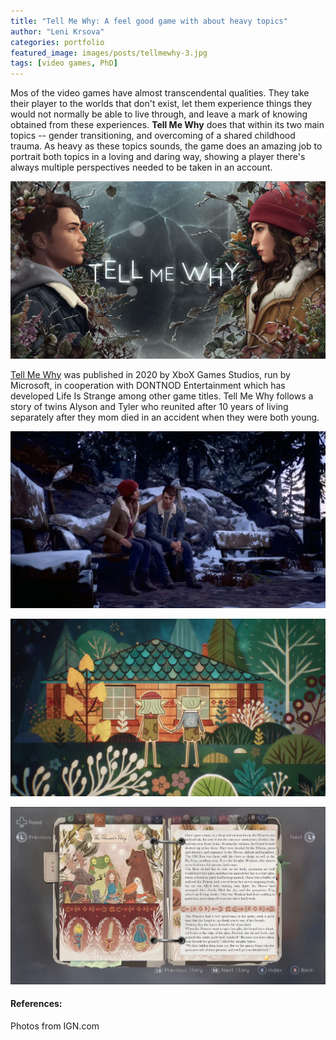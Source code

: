 ```yaml
---
title: "Tell Me Why: A feel good game with about heavy topics"
author: "Leni Krsova"
categories: portfolio
featured_image: images/posts/tellmewhy-3.jpg
tags: [video games, PhD]
---
```


Mos of the video games have almost transcendental qualities. They take their player to the worlds that don't exist, let them experience things they would not normally be able to live through, and leave a mark of knowing obtained from these experiences. **Tell Me Why** does that within its two main topics -- gender transitioning, and overcoming of a shared childhood trauma. As heavy as these topics sounds, the game does an amazing job to portrait both topics in a loving and daring way, showing a player there's always multiple perspectives needed to be taken in an account.

![](/images/posts/tellmewhy-1.jpg)

<a href="https://www.tellmewhygame.com/">Tell Me Why</a> was published in 2020 by XboX Games Studios, run by Microsoft, in cooperation with DONTNOD Entertainment which has developed Life Is Strange among other game titles. Tell Me Why follows a story of twins Alyson and Tyler who reunited after 10 years of living separately after they mom died in an accident when they were both young.




![](/images/posts/tellmewhy-2.jpg)

![](/images/posts/tellmewhy-4.jpg)

![](/images/posts/tellmewhy-5.PNG)

#### References:
Photos from IGN.com
